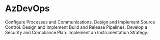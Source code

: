 # AzDevOps
Configure Processes and Communications. Design and Implement Source Control. Design and Implement Build and Release Pipelines. Develop a Security and Compliance Plan. Implement an Instrumentation Strategy.
